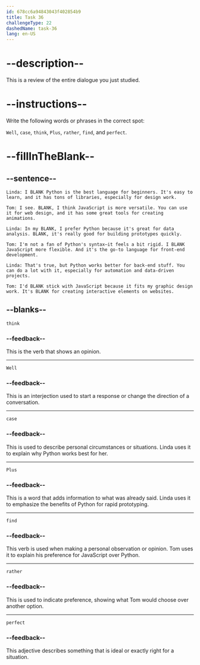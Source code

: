 ```yaml
---
id: 678cc6a94843043f402854b9
title: Task 36
challengeType: 22
dashedName: task-36
lang: en-US
---
```


<!-- REVIEW -->

# --description--

This is a review of the entire dialogue you just studied.

# --instructions--

Write the following words or phrases in the correct spot:

`Well`, `case`, `think`, `Plus`, `rather`, `find`, and `perfect`.

# --fillInTheBlank--

## --sentence--

`Linda: I BLANK Python is the best language for beginners. It's easy to learn, and it has tons of libraries, especially for design work.`

`Tom: I see. BLANK, I think JavaScript is more versatile. You can use it for web design, and it has some great tools for creating animations.`

`Linda: In my BLANK, I prefer Python because it's great for data analysis. BLANK, it's really good for building prototypes quickly.`

`Tom: I'm not a fan of Python's syntax—it feels a bit rigid. I BLANK JavaScript more flexible. And it's the go-to language for front-end development.`

`Linda: That's true, but Python works better for back-end stuff. You can do a lot with it, especially for automation and data-driven projects.`

`Tom: I'd BLANK stick with JavaScript because it fits my graphic design work. It's BLANK for creating interactive elements on websites.`

## --blanks--

`think`

### --feedback--

This is the verb that shows an opinion.

---

`Well`

### --feedback--

This is an interjection used to start a response or change the direction of a conversation.

---

`case`

### --feedback--

This is used to describe personal circumstances or situations. Linda uses it to explain why Python works best for her.

---

`Plus`

### --feedback--

This is a word that adds information to what was already said. Linda uses it to emphasize the benefits of Python for rapid prototyping.

---

`find`

### --feedback--

This verb is used when making a personal observation or opinion. Tom uses it to explain his preference for JavaScript over Python.

---

`rather`

### --feedback--

This is used to indicate preference, showing what Tom would choose over another option.

---

`perfect`

### --feedback--

This adjective describes something that is ideal or exactly right for a situation.

